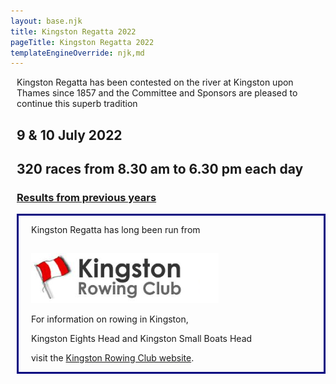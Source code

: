 ```yaml
---
layout: base.njk
title: Kingston Regatta 2022
pageTitle: Kingston Regatta 2022
templateEngineOverride: njk,md
---
```

<div style="margin-left: 10px; text-align: left;">
<p> Kingston Regatta has been contested on the river at Kingston upon Thames since 1857 and the Committee and Sponsors are pleased to continue this superb tradition</p>
<h2>9 &amp; 10 July 2022</h2>
<h2>320 races from 8.30 am to 6.30 pm each day</h2>
<h3><a href="results.htm">Results from previous years</a></h3>		
<div style="border-style:solid; border-color: #000080; padding-left: 20px;">
  <p>Kingston Regatta has long been run from</p>
  <a href="https://www.kingstonrc.co.uk"><img src="images/logos/krclogo.png" style="margin-top:15px"></a><br>
  <p>For information on rowing in Kingston,</p>
  <p>Kingston Eights Head and Kingston Small Boats Head</p>
  <p>visit the <a href="https://www.kingstonrc.co.uk">Kingston Rowing Club website</a>.</p>
</div>
</div>